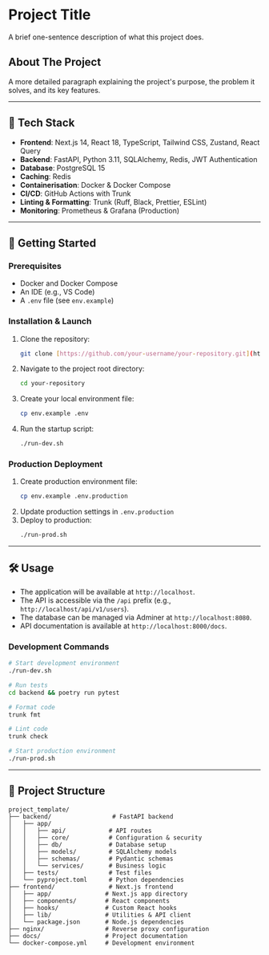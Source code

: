 # Project Title

A brief one-sentence description of what this project does.

## About The Project

A more detailed paragraph explaining the project's purpose, the problem it solves, and its key features.

---

## 🚀 Tech Stack

- **Frontend**: Next.js 14, React 18, TypeScript, Tailwind CSS, Zustand, React Query
- **Backend**: FastAPI, Python 3.11, SQLAlchemy, Redis, JWT Authentication
- **Database**: PostgreSQL 15
- **Caching**: Redis
- **Containerisation**: Docker & Docker Compose
- **CI/CD**: GitHub Actions with Trunk
- **Linting & Formatting**: Trunk (Ruff, Black, Prettier, ESLint)
- **Monitoring**: Prometheus & Grafana (Production)

---

## 🏁 Getting Started

### Prerequisites

- Docker and Docker Compose
- An IDE (e.g., VS Code)
- A `.env` file (see `env.example`)

### Installation & Launch

1.  Clone the repository:
    ```sh
    git clone [https://github.com/your-username/your-repository.git](https://github.com/your-username/your-repository.git)
    ```
2.  Navigate to the project root directory:
    ```sh
    cd your-repository
    ```
3.  Create your local environment file:
    ```sh
    cp env.example .env
    ```
4.  Run the startup script:
    ```sh
    ./run-dev.sh
    ```

### Production Deployment

1.  Create production environment file:
    ```sh
    cp env.example .env.production
    ```
2.  Update production settings in `.env.production`
3.  Deploy to production:
    ```sh
    ./run-prod.sh
    ```

---

## 🛠️ Usage

- The application will be available at `http://localhost`.
- The API is accessible via the `/api` prefix (e.g., `http://localhost/api/v1/users`).
- The database can be managed via Adminer at `http://localhost:8080`.
- API documentation is available at `http://localhost:8000/docs`.

### Development Commands

```bash
# Start development environment
./run-dev.sh

# Run tests
cd backend && poetry run pytest

# Format code
trunk fmt

# Lint code
trunk check

# Start production environment
./run-prod.sh
```

---

## 📁 Project Structure

```
project_template/
├── backend/                 # FastAPI backend
│   ├── app/
│   │   ├── api/            # API routes
│   │   ├── core/           # Configuration & security
│   │   ├── db/             # Database setup
│   │   ├── models/         # SQLAlchemy models
│   │   ├── schemas/        # Pydantic schemas
│   │   └── services/       # Business logic
│   ├── tests/              # Test files
│   └── pyproject.toml      # Python dependencies
├── frontend/               # Next.js frontend
│   ├── app/               # Next.js app directory
│   ├── components/        # React components
│   ├── hooks/             # Custom React hooks
│   ├── lib/               # Utilities & API client
│   └── package.json       # Node.js dependencies
├── nginx/                 # Reverse proxy configuration
├── docs/                  # Project documentation
└── docker-compose.yml     # Development environment
```
